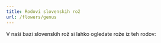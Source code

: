 ```yaml
---
title: Rodovi slovenskih rož
url: /flowers/genus
---
```

V naši bazi slovenskih rož si lahko ogledate rože iz teh rodov:

